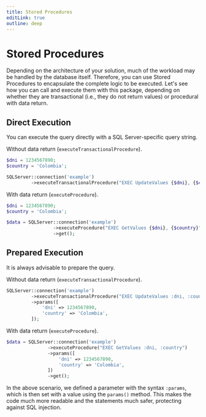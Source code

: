 ```yaml
---
title: Stored Procedures
editLink: true
outline: deep
---
```


# Stored Procedures

Depending on the architecture of your solution, much of the workload may be handled by the database itself. Therefore, you can use Stored Procedures to encapsulate the complete logic to be executed. Let's see how you can call and execute them with this package, depending on whether they are transactional (i.e., they do not return values) or procedural with data return.

## Direct Execution

You can execute the query directly with a SQL Server-specific query string.

Without data return (`executeTransactionalProcedure`).

```php
$dni = 1234567890;
$country = 'Colombia';

SQLServer::connection('example')
         ->executeTransactionalProcedure("EXEC UpdateValues {$dni}, {$country}");
```

With data return (`executeProcedure`).

```php
$dni = 1234567890;
$country = 'Colombia';

$data = SQLServer::connection('example')
                 ->executeProcedure("EXEC GetValues {$dni}, {$country}")
                 ->get();
```

## Prepared Execution

It is always advisable to prepare the query.

Without data return (`executeTransactionalProcedure`).

```php
SQLServer::connection('example')
         ->executeTransactionalProcedure("EXEC UpdateValues :dni, :country")
         ->params([
             'dni' => 1234567890,
             'country' => 'Colombia',
         ]);
```

With data return (`executeProcedure`).

```php
$data = SQLServer::connection('example')
               ->executeProcedure("EXEC GetValues :dni, :country")
               ->params([
                   'dni' => 1234567890,
                   'country' => 'Colombia',
               ])
               ->get();
```

In the above scenario, we defined a parameter with the syntax `:params`, which is then set with a value using the `params()` method. This makes the code much more readable and the statements much safer, protecting against SQL injection.